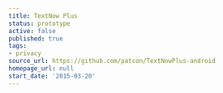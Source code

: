 ```yaml
---
title: TextNow Plus
status: prototype
active: false
published: true
tags:
- privacy
source_url: https://github.com/patcon/TextNowPlus-android
homepage_url: null
start_date: '2015-03-20'
---
```


